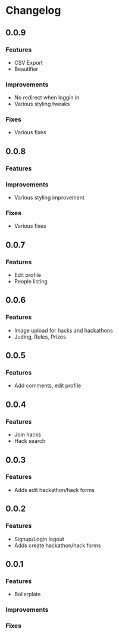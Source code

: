 Changelog
=========

0.0.9
-------------

### Features
* CSV Export
* Beautifier

### Improvements
* No redirect when loggin in
* Various styling tweaks

### Fixes
* Various fixes


0.0.8
-------------

### Features


### Improvements
* Various styling improvement

### Fixes
* Various fixes

0.0.7
-------------

### Features
* Edit profile
* People listing

0.0.6
-------------

### Features
* Image upload for hacks and hackathons
* Juding, Rules, Prizes

0.0.5
-------------

### Features
* Add comments, edit profile

0.0.4
-------------

### Features
* Join hacks
* Hack search

0.0.3
-------------

### Features
* Adds edit hackathon/hack forms

0.0.2
-------------

### Features
* Signup/Login logout
* Adds create hackathon/hack forms

0.0.1
-------------

### Features
* Boilerplate

### Improvements


### Fixes





